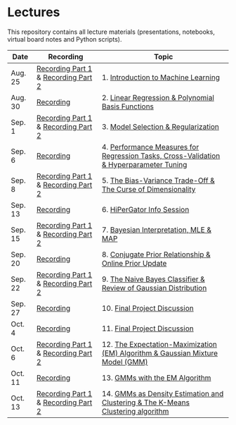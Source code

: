# Lectures

This repository contains all lecture materials (presentations, notebooks, virtual board notes and Python scripts).

| Date | Recording | Topic |
| -- | -- | -- |
| Aug. 25 | [Recording Part 1](https://ufedge.video.ufl.edu/Mediasite/Channel/fall2022eel5840/watch/e64bfc8cfa2c44bba15d640415df660e1d) & [Recording Part 2](https://ufedge.video.ufl.edu/Mediasite/Channel/fall2022eel5840/watch/cfeabb4c75fa41f19812941ecee583381d) | 1. [Introduction to Machine Learning](https://github.com/UF-EEL5840-F22/Lectures/tree/main/Lecture%201) |
| Aug. 30 | [Recording](https://ufedge.video.ufl.edu/Mediasite/Channel/fall2022eel5840/watch/b4bb9d3d8d6c4bef837e8178a510fd731d) | 2. [Linear Regression & Polynomial Basis Functions](https://github.com/UF-EEL5840-F22/Lectures/tree/main/Lecture%202) |
| Sep. 1 | [Recording Part 1](https://ufedge.video.ufl.edu/Mediasite/Channel/fall2022eel5840/watch/70f3fa43c3934cc2aba150c7b5b607e01d) & [Recording Part 2](https://ufedge.video.ufl.edu/Mediasite/Channel/fall2022eel5840/watch/b4b6a3ca83ba4a9c9b06861feb7119911d) | 3. [Model Selection & Regularization](https://github.com/UF-EEL5840-F22/Lectures/tree/main/Lecture%203) |
| Sep. 6 | [Recording](https://ufedge.video.ufl.edu/Mediasite/Channel/fall2022eel5840/watch/5f9d2efeff784a958dc09fa6323217381d) | 4. [Performance Measures for Regression Tasks, Cross-Validation & Hyperparameter Tuning](https://github.com/UF-EEL5840-F22/Lectures/tree/main/Lecture%204) |
| Sep. 8 | [Recording Part 1](https://ufedge.video.ufl.edu/Mediasite/Channel/fall2022eel5840/watch/d5c3dfb36d1a48a1bcfd5e12acfc13c81d) & [Recording Part 2](https://ufedge.video.ufl.edu/Mediasite/Channel/fall2022eel5840/watch/00c70a64efe343fa97e855764a1457a31d) | 5. [The Bias-Variance Trade-Off & The Curse of Dimensionality](https://github.com/UF-EEL5840-F22/Lectures/tree/main/Lecture%205) |
| Sep. 13 | [Recording](https://ufedge.video.ufl.edu/Mediasite/Channel/fall2022eel5840/watch/e965809f8f72411a9cfc3ab0dbcd140f1d) | 6. [HiPerGator Info Session](https://github.com/UF-EEL5840-F22/Lectures/tree/main/Lecture%206) |
| Sep. 15 | [Recording Part 1](https://ufedge.video.ufl.edu/Mediasite/Channel/fall2022eel5840/watch/fdbecb5615b34a238600a274c54f9ad41d) & [Recording Part 2](https://ufedge.video.ufl.edu/Mediasite/Channel/fall2022eel5840/watch/edb00049e5e54c15ad556c419eb825e51d) | 7. [Bayesian Interpretation, MLE & MAP](https://github.com/UF-EEL5840-F22/Lectures/tree/main/Lecture%207) |
| Sep. 20 | [Recording](https://ufedge.video.ufl.edu/Mediasite/Channel/fall2022eel5840/watch/90befff12e564a24a7b6972fa583545a1d) | 8. [Conjugate Prior Relationship & Online Prior Update](https://github.com/UF-EEL5840-F22/Lectures/tree/main/Lecture%208) |
| Sep. 22 | [Recording Part 1](https://ufedge.video.ufl.edu/Mediasite/Channel/fall2022eel5840/watch/b4a4f31a200a46a9ac670f79e389cc791d) & [Recording Part 2](https://ufedge.video.ufl.edu/Mediasite/Channel/fall2022eel5840/watch/76403ec7ec674fd99bcd79fc49e839261d) | 9. [The Naive Bayes Classifier & Review of Gaussian Distribution](https://github.com/UF-EEL5840-F22/Lectures/tree/main/Lecture%209) |
| Sep. 27 | [Recording](https://ufedge.video.ufl.edu/Mediasite/Channel/fall2022eel5840/watch/acec563f1d654024a0cab6173d52b9551d) | 10. [Final Project Discussion](https://github.com/UF-EEL5840-F22/Lectures/tree/main/Lecture%2010) |
| Oct. 4 | [Recording](https://ufedge.video.ufl.edu/Mediasite/Channel/fall2022eel5840/watch/16ca8ac6a5444a8e892d5ebe6fec577e1d) | 11. [Final Project Discussion](https://github.com/UF-EEL5840-F22/Lectures/tree/main/Lecture%2011) |
| Oct. 6 | [Recording Part 1](https://ufedge.video.ufl.edu/Mediasite/Channel/fall2022eel5840/watch/93be21e9b6094d2b9cbd178574d5cfb51d) & [Recording Part 2](https://ufedge.video.ufl.edu/Mediasite/Channel/fall2022eel5840/watch/56a381293fe64c20a496e2e28dc5592b1d) | 12. [The Expectation-Maximization (EM) Algorithm & Gaussian Mixture Model (GMM)](https://github.com/UF-EEL5840-F22/Lectures/tree/main/Lecture%2012) |
| Oct. 11 | [Recording](https://ufedge.video.ufl.edu/Mediasite/Channel/fall2022eel5840/watch/3b0e6744d14e4ed7bdd606ca1c5756fd1d) | 13. [GMMs with the EM Algorithm](https://github.com/UF-EEL5840-F22/Lectures/tree/main/Lecture%2013) |
| Oct. 13 | [Recording Part 1](https://ufedge.video.ufl.edu/Mediasite/Channel/fall2022eel5840/watch/e37b5a01ec7f4a9881bceb5db0ae63da1d) & [Recording Part 2](https://ufedge.video.ufl.edu/Mediasite/Channel/fall2022eel5840/watch/6bf3a554746b475391d4ee5a5c4cf74b1d) | 14. [GMMs as Density Estimation and Clustering & The K-Means Clustering algorithm](https://github.com/UF-EEL5840-F22/Lectures/tree/main/Lecture%2014) |
